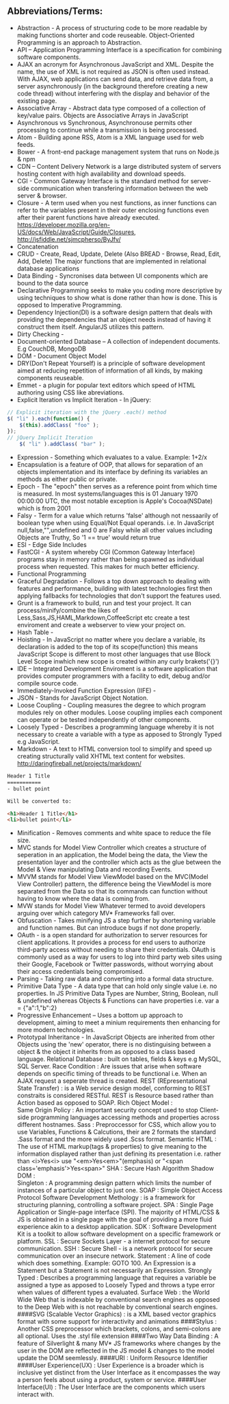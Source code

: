 Abbreviations/Terms:
------------------

- Abstraction - A process of structuring code to be more readable by making functions shorter and code reuseable. Object-Oriented Programming is an approach to Abstraction.
- API – Application Programming Interface is a specification for combining software components.
- AJAX an acronym for Asynchronous JavaScript and XML. Despite the name, the use of XML is not required as JSON is often used instead. With AJAX, web applications can send data, and retrieve data from, a server asynchronously (in the background therefore creating a new code thread) without interfering with the display and behavior of the existing page.
- Associative Array - Abstract data type composed of a collection of key/value pairs. Objects are Associative Arrays in JavaScript
- Asynchronous vs Synchronous, Asynchronouse permits other processing to continue while a transmission is being processed.
- Atom - Building apone RSS, Atom is a XML language used for web feeds.
- Bower - A front-end package management system that runs on Node.js & npm
- CDN – Content Delivery Network is a large distributed system of servers hosting content with high availability and download speeds.
- CGI - Common Gateway Interface is the standard method for server-side communication when transfering information between the web server & browser. 
- Closure - A term used when you nest functions, as inner functions can refer to the variables present in their outer enclosing functions even after their parent functions have already executed. https://developer.mozilla.org/en-US/docs/Web/JavaScript/Guide/Closures, http://jsfiddle.net/sjmcpherso/ByJfv/ 
- Concatenation
- CRUD - Create, Read, Update, Delete (Also BREAD - Browse, Read, Edit, Add, Delete) The major functions that are implemented in relational database applications
- Data Binding - Syncronises data between UI components which are bound to the data source
- Declarative Programming seeks to make you coding more descriptive by using techniques to show what is done rather than how is done. This is opposed to Imperative Programming.
- Dependency Injection(DI) is a software design pattern that deals with providing the dependencies that an object needs instead of having it construct them itself. AngularJS utilizes this pattern.
- Dirty Checking -
- Document-oriented Database – A collection of independent documents. E.g CouchDB, MongoDB
- DOM - Document Object Model
- DRY(Don't Repeat Yourself) is a principle of software development aimed at reducing repetition of information of all kinds, by making components reuseable.
- Emmet - a plugin for popular text editors which speed of HTML authoring using CSS like abreviations.
- Explicit Iteration vs Implicit Iteration - In jQuery:

```javascript
// Explicit iteration with the jQuery .each() method
$( "li" ).each(function() {
    $(this).addClass( "foo" );
});
// jQuery Implicit Iteration
    $( "li" ).addClass( "bar" );
```

- Expression - Something which evaluates to a value. Example: 1+2/x
- Encapsulation is a feature of OOP, that allows for separation of an objects implementation and its interface by defining its variables an methods as either public or private.
- Epoch - The "epoch" then serves as a reference point from which time is measured. In most systems/languages this is 01 January 1970 00:00:00 UTC, the most notable exception is Apple's Cocoa(NSDate) which is from 2001
- Falsy - Term for a value which returns 'false' although not nessaarily of boolean type when using Equal/Not Equal operands. i.e. In JavaScript null,false,"",undefined and 0 are Falsy while all other values including Objects are Truthy, So '1 == true' would return true
- ESI - Edge Side Includes
- FastCGI - A system whereby CGI (Common Gateway Interface) programs stay in memory rather than being spawned as individual process when requested. This makes for much better efficiency. 
- Functional Programming
- Graceful Degradation - Follows a top down approach to dealing with features and performance, building with latest technologies first then applying fallbacks for technologies that don't support the features used. 
- Grunt is a framework to build, run and test your project. It can process/minify/combine the likes of Less,Sass,JS,HAML,Markdown,CoffeeScript etc create a test enviroment and create a webserver to view your project on.
- Hash Table - 
- Hoisting - In JavaScript no matter where you declare a variable, its declaration is added to the top of its scope(function) this means JavaScript Scope is different to most other languages that use Block Level Scope inwhich new scope is created within any curly brakets('{}')
- IDE – Integrated Development Enviroment is a software application that provides computer programmers with a facility to edit, debug and/or compile source code.
- Immediately-Invoked Function Expression (IIFE) - 
- JSON - Stands for JavaScript Object Notation.
- Loose Coupling - Coupling measures the degree to which program modules rely on other modules. Loose coupling implies each component can operate or be tested independently of other components.
- Loosely Typed - Describes a programming language whereby it is not necessary to create a variable with a type as apposed to Strongly Typed e.g JavaScript.
- Markdown - A text to HTML conversion tool to simplify and speed up creating structurally valid XHTML text content for websites. http://daringfireball.net/projects/markdown/
 
```HTML
Header 1 Title
===========
- bullet point

Will be converted to:

<h1>Header 1 Title</h1>
<li>bullet point</li>
```


- Minification - Removes comments and white space to reduce the file size.
- MVC stands for Model View Controller which creates a structure of seperation in an application, the Model being the data, the View the presentation layer and the controller which acts as the glue between the Model & View manipulating Data and recording Events.
- MVVM stands for Model View ViewModel based on the MVC(Model View Controller) pattern, the difference being the ViewModel is more separated from the Data so that its commands can function without having to know where the data is coming from.
- MVW stands for Model View Whatever termed to avoid developers arguing over which category MV* Frameworks fall over.
- Obfuscation - Takes minifying JS a step further by shortening variable and function names. But can introduce bugs if not done properly.
- OAuth - is a open standard for authorization to server resources for client applications. It provides a process for end users to authorize third-party access without needing to share their credentials. OAuth is commonly used as a way for users to log into third party web sites using their Google, Facebook or Twitter passwords, without worrying about their access credentials being compromised.
- Parsing - Taking raw data and converting into a formal data structure.
- Primitive Data Type - A data type that can hold only single value i.e. no properties. In JS Primitive Data Types are Number, String, Boolean, null & undefined whereas Objects & Functions can have properties i.e. var a = {"a":1,"b":2}
- Progressive Enhancement – Uses a bottom up approach to development, aiming to meet a minium requirements then enhancing for more modern technologies.
- Prototypal Inheritance - In JavaScript Objects are inherited from other Objects using the 'new' operator, there is no distinguising between a object & the object it inherits from as opposed to a class based language.
Relational Database
:   built on tables, fields & keys e.g MySQL, SQL Server.
Race Condition
:   Are issues that arise when software depends on specific timing of threads to be functional i.e. When an AJAX request a seperate thread is created.
REST (REpresentational State Transfer)
:   is a Web service design model, conforming to REST constraits is considered RESTful. REST is Resource based rather than Action based as opposed to SOAP. 
Rich Object Model
:   
Same Origin Policy
:   An important security concept used to stop Client-side programming languages accessing methods and properties across different hostnames.
Sass
:   Preproccessor for CSS, which allow you to use Variables, Functions & Calcutions, their are 2 formats the standard .Sass format and the more widely used .Scss format.
Semantic HTML
:   The use of HTML markup(tags & properties) to give meaning to the information displayed rather than just defining its presentation i.e. rather than &lt;i&gt;Yes&lt;i&gt; use "&lt;em&gt;Yes&lt;em&gt;"(emphasis) or "&lt;span class='emphasis'&gt;Yes&lt;span&gt;"
SHA
:   Secure Hash Algorithm
Shadow DOM
:   
Singleton
:   A programming design pattern which limits the number of instances of a particular object to just one.
SOAP
:   Simple Object Access Protocol
Software Development Methology
:   is a framework for structuring planning, controlling a software project. 
SPA
:   Single Page Application or Single-page interface (SPI). The majority of HTML/CSS & JS is obtained in a single page with the goal of providing a more fluid experience akin to a desktop application.
SDK
:   Software Development Kit is a toolkit to allow software development on a specific framework or platform.
SSL
:   Secure Sockets Layer - a internet protocol for secure communication.
SSH
:   Secure Shell - is a network protocol for secure communication over an insecure network.
Statement
:   A line of code which does something. Example: GOTO 100. An Expression is a Statement but a Statement is not necessarily an Expression.
Strongly Typed
:   Describes a programming language that requires a variable be assigned a type as apposed to Loosely Typed and throws a type error when values of different types a evaluated.
Surface Web
:   the World Wide Web that is indexable by conventional search engines as opposed to the Deep Web with is not reachable by conventional search engines.
####SVG (Scalable Vector Graphics)
:   is a XML based vector graphics format with some support for interactivity and animations
####Stylus
:   Another CSS preprocessor which brackets, colons, and semi-colons are all optional. Uses the .styl file extension
####Two Way Data Binding
:   A feature of Silverlight & many MV* JS frameworks where changes by the user in the DOM are reflected in the JS model & changes to the model update the DOM seemlessly.
####URI
:   Uniform Resource Identifier
####User Experience(UX)
:   User Experience is a broader which is inclusive yet distinct from the User Interface as it encompasses the way a person feels about using a product, system or service.
####User Interface(UI)
:   The User Interface are the components which users interact with.



